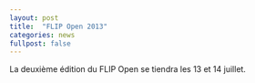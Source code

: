 ```yaml
---
layout: post
title:  "FLIP Open 2013"
categories: news
fullpost: false
---
```

La deuxième édition du FLIP Open se tiendra les 13 et 14 juillet.


